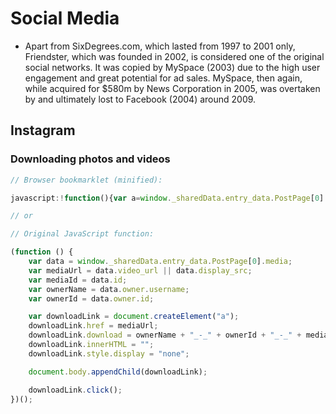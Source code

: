 # Social Media

 * Apart from SixDegrees.com, which lasted from 1997 to 2001 only, Friendster, which was founded in 2002, is considered one of the original social networks. It was copied by MySpace (2003) due to the high user engagement and great potential for ad sales. MySpace, then again, while acquired for $580m by News Corporation in 2005, was overtaken by and ultimately lost to Facebook (2004) around 2009.

## Instagram

### Downloading photos and videos

```javascript
// Browser bookmarklet (minified):

javascript:!function(){var a=window._sharedData.entry_data.PostPage[0].media,b=a.video_url||a.display_src,c=a.id,d=a.owner.username,e=a.owner.id,f=document.createElement("a");f.href=b,f.download=d+"_-_"+e+"_-_"+c+".jpg",f.innerHTML="",f.style.display="none",document.body.appendChild(f),f.click()}();

// or

// Original JavaScript function:

(function () {
    var data = window._sharedData.entry_data.PostPage[0].media;
    var mediaUrl = data.video_url || data.display_src;
    var mediaId = data.id;
    var ownerName = data.owner.username;
    var ownerId = data.owner.id;

    var downloadLink = document.createElement("a");
    downloadLink.href = mediaUrl;
    downloadLink.download = ownerName + "_-_" + ownerId + "_-_" + mediaId + ".jpg";
    downloadLink.innerHTML = "";
    downloadLink.style.display = "none";

    document.body.appendChild(downloadLink);

    downloadLink.click();
})();
```

